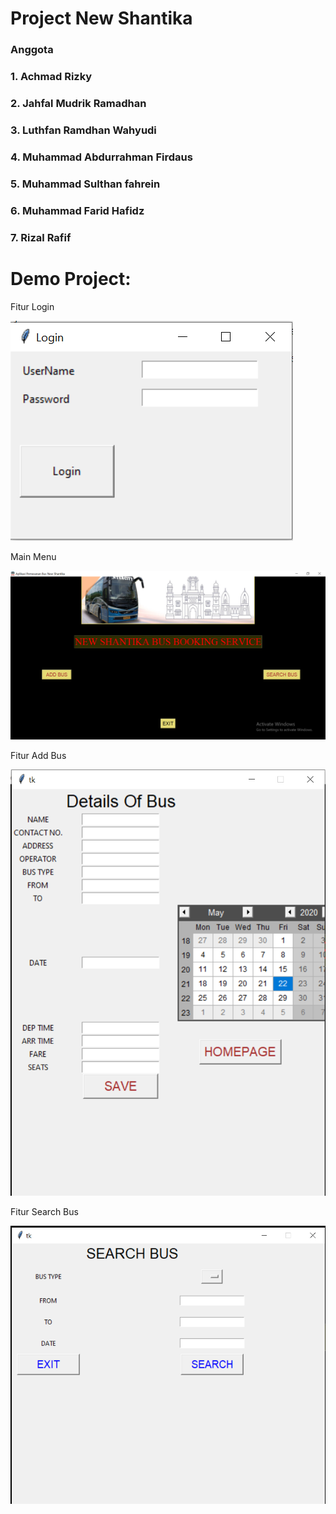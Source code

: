 # Project New Shantika
### Anggota
### 1. Achmad Rizky
### 2. Jahfal Mudrik Ramadhan
### 3. Luthfan Ramdhan Wahyudi
### 4. Muhammad Abdurrahman Firdaus
### 5. Muhammad Sulthan fahrein
### 6. Muhammad Farid Hafidz
### 7. Rizal Rafif

# Demo Project:

Fitur Login

![](https://github.com/RPL-Project-TelU/new-Shantika/blob/main/Demo/login1.PNG?raw=true)

Main Menu

![](https://github.com/RPL-Project-TelU/new-Shantika/blob/main/Demo/mainfix.PNG?raw=true)

Fitur Add Bus

![](https://github.com/RPL-Project-TelU/new-Shantika/blob/main/Demo/addbuss.PNG?raw=true)

Fitur Search Bus

![](https://github.com/RPL-Project-TelU/new-Shantika/blob/main/Demo/searchbuss.PNG?raw=true)
